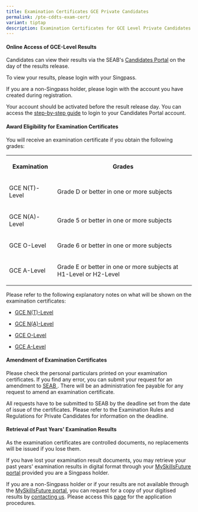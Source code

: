 ```yaml
---
title: Examination Certificates GCE Private Candidates
permalink: /pte-cddts-exam-cert/
variant: tiptap
description: Examination Certificates for GCE Level Private Candidates
---
```

<h4><strong>Online Access of GCE-Level Results</strong></h4>
<p>Candidates can view their results via the SEAB's&nbsp;<a href="https://myexams.seab.gov.sg/" rel="noopener noreferrer nofollow" target="_blank"><u>Candidates Portal</u></a>&nbsp;on
the day of the results release.&nbsp;</p>
<p>To view your results, please login with your Singpass.</p>
<p>If you are a non-Singpass holder, please login with the account you have
created during registration.</p>
<p>Your account should be activated before the result release day. You can
access the <a href="https://www.seab.gov.sg/docs/default-source/documents/cp-user-guide-for-gce.pdf" rel="noopener noreferrer nofollow" target="_blank"><u>step-by-step guide</u></a> to
login to your Candidates Portal account.</p>
<h4><strong>Award Eligibility for Examination Certificates</strong></h4>
<p>You will receive an examination certificate if you obtain the following
grades:</p>
<table style="minWidth: 50px">
<colgroup>
<col>
<col>
</colgroup>
<tbody>
<tr>
<th rowspan="1" colspan="1">
<p>Examination</p>
</th>
<th rowspan="1" colspan="1">
<p>Grades</p>
</th>
</tr>
<tr>
<td rowspan="1" colspan="1">
<p>GCE N(T)-Level</p>
</td>
<td rowspan="1" colspan="1">
<p>Grade D or better in one or more subjects</p>
</td>
</tr>
<tr>
<td rowspan="1" colspan="1">
<p>GCE N(A)-Level</p>
</td>
<td rowspan="1" colspan="1">
<p>Grade 5 or better in one or more subjects</p>
</td>
</tr>
<tr>
<td rowspan="1" colspan="1">
<p>GCE O-Level</p>
</td>
<td rowspan="1" colspan="1">
<p>Grade 6 or better in one or more subjects</p>
</td>
</tr>
<tr>
<td rowspan="1" colspan="1">
<p>GCE A-Level</p>
</td>
<td rowspan="1" colspan="1">
<p>Grade E or better in one or more subjects at H1-Level or H2-Level</p>
</td>
</tr>
</tbody>
</table>
<p>Please refer to the following explanatory notes on what will be shown
on the examination certificates:</p>
<ul data-tight="true" class="tight">
<li>
<p><a href="https://www.seab.gov.sg/docs/default-source/national-examinations/gce-n(t)-level/nt-level-explanatory-notes.pdf" rel="noopener noreferrer nofollow" target="_blank"><u>GCE N(T)-Level</u></a>
</p>
</li>
<li>
<p><a href="https://www.seab.gov.sg/docs/default-source/national-examinations/gce-n(a)-level/na-level-explanatory-notes.pdf" rel="noopener noreferrer nofollow" target="_blank"><u>GCE N(A)-Level</u></a>
</p>
</li>
<li>
<p><a href="https://www.seab.gov.sg/docs/default-source/national-examinations/gce-o-level/o-level-explanatory-notes.pdf" rel="noopener noreferrer nofollow" target="_blank"><u>GCE O-Level</u></a>
</p>
</li>
<li>
<p><a href="https://www.seab.gov.sg/docs/default-source/national-examinations/gce-a-level/a-level-explanatory-notes.pdf" rel="noopener noreferrer nofollow" target="_blank"><u>GCE A-Level</u></a>
</p>
</li>
</ul>
<h4><strong>Amendment of Examination Certificates</strong></h4>
<p>Please check the personal particulars printed on your examination certificates.
If you find any error, you can submit your request for an amendment to
<a href="https://www.seab.gov.sg/home/about-us/contact-us" rel="noopener noreferrer nofollow" target="_blank"><u>SEAB</u>
</a>. There will be an administration fee payable for any request to amend
an examination certificate.</p>
<p>All requests have to be submitted to SEAB by the deadline set from the
date of issue of the certificates. Please refer to the Examination Rules
and Regulations for Private Candidates for information on the deadline.</p>
<h4><strong>Retrieval of Past Years' Examination Results</strong></h4>
<p>As the examination certificates are controlled documents, no replacements
will be issued if you lose them.</p>
<p>If you have lost your examination result documents, you may retrieve your
past years' examination results in digital format through your <a href="https://www.myskillsfuture.gov.sg/" rel="noopener noreferrer nofollow" target="_blank"><u>MySkillsFuture portal</u></a>&nbsp;provided
you are a Singpass holder.</p>
<p>If you are a non-Singpass holder or if your results are not available
through the <a href="https://www.myskillsfuture.gov.sg/" rel="noopener noreferrer nofollow" target="_blank"><u>MySkillsFuture portal</u></a>,
you can request for a copy of your digitised results by <a href="https://www.seab.gov.sg/home/about-us/contact-us" rel="noopener noreferrer nofollow" target="_blank"><u>contacting us</u></a>.
Please access this <a href="https://www.seab.gov.sg/home/services/purchase-of-statements-of-results" rel="noopener noreferrer nofollow" target="_blank"><u>page</u></a> for
the application procedures.</p>